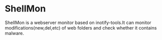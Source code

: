 ShellMon
========

ShellMon is a webserver monitor based on inotify-tools.It can monitor modifications(new,del,etc) of web folders and check whether it contains malware.